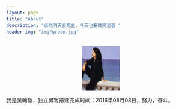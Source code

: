 ```yaml
---
layout: page
title: "About"
description: "纵然明天会死去，今天也要微笑活着 "
header-img: "img/green.jpg"
---
```



<center>
    <p><img src="/img/Yanni.jpg" align="center" height="120px" width="100px"></p>
</center>

我是吴翰韬，独立博客搭建完成时间：2016年08月08日，努力，奋斗。

